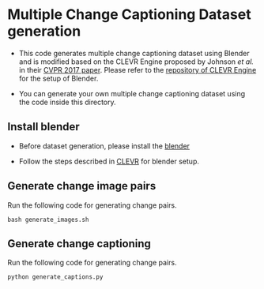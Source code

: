 # Multiple Change Captioning Dataset generation

- This code generates multiple change captioning dataset using Blender and is modified based on the CLEVR Engine proposed by Johnson *et al.* in their [CVPR 2017 paper](https://cs.stanford.edu/people/jcjohns/clevr/). Please refer to the [repository of CLEVR Engine](https://github.com/facebookresearch/clevr-dataset-gen) for the setup of Blender.

- You can generate your own multiple change captioning dataset using the code inside this directory.

## Install blender

- Before dataset generation, please install the [blender](https://www.blender.org/)

- Follow the steps described in [CLEVR](https://github.com/facebookresearch/clevr-dataset-gen) for blender setup.

## Generate change image pairs
Run the following code for generating change pairs.  

```
bash generate_images.sh
```

## Generate change captioning
Run the following code for generating change pairs.  

```
python generate_captions.py
```
